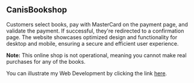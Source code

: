 ## CanisBookshop

Customers select books, pay with MasterCard on the payment page, and validate the payment. If successful, they're redirected to a confirmation page. The website showcases optimized design and functionality for desktop and mobile, ensuring a secure and efficient user experience.

**Note:** This online shop is not operational, meaning you cannot make real purchases for any of the books.

You can illustrate my Web Development by clicking the link [here](https://ouamboc.github.io/CanisBookshop/).
